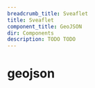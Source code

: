 ```yaml
---
breadcrumb_title: Sveaflet
title: Sveaflet
component_title: GeoJSON
dir: Components
description: TODO TODO
---
```


# geojson